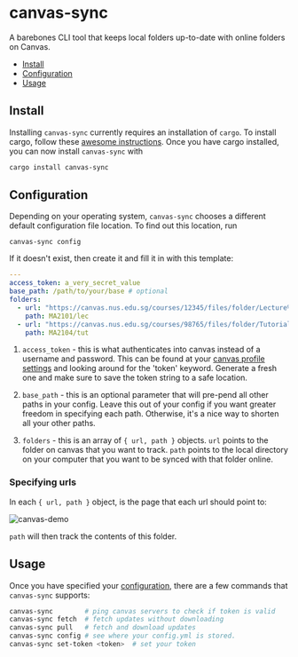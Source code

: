 # canvas-sync

A barebones CLI tool that keeps local folders up-to-date with online
folders on Canvas.

- [Install](#install)
- [Configuration](#configuration)
- [Usage](#usage)

## Install

Installing `canvas-sync` currently requires an installation of
`cargo`. To install cargo, follow these [awesome
instructions][cargo-install]. Once you have cargo installed, you can
now install `canvas-sync` with

```sh
cargo install canvas-sync
```

## Configuration

Depending on your operating system, `canvas-sync` chooses a different
default configuration file location. To find out this location, run

```
canvas-sync config
```

If it doesn't exist, then create it and fill it in with this template:

```yaml
---
access_token: a_very_secret_value
base_path: /path/to/your/base # optional
folders:
  - url: "https://canvas.nus.edu.sg/courses/12345/files/folder/Lecture%20Notes"
    path: MA2101/lec
  - url: "https://canvas.nus.edu.sg/courses/98765/files/folder/Tutorials"
    path: MA2104/tut
```

1. `access_token` - this is what authenticates into canvas instead of
   a username and password. This can be found at your [canvas profile
   settings](https://canvas.nus.edu.sg/profile/settings) and looking
   around for the 'token' keyword. Generate a fresh one and make sure
   to save the token string to a safe location.

2. `base_path` - this is an optional parameter that will pre-pend all
   other paths in your config. Leave this out of your config if you
   want greater freedom in specifying each path. Otherwise, it's a
   nice way to shorten all your other paths.

3. `folders` - this is an array of `{ url, path }` objects. `url` points
   to the folder on canvas that you want to track. `path` points to
   the local directory on your computer that you want to be synced
   with that folder online.

### Specifying urls

In each `{ url, path }` object, is the page that each url should point to:

![canvas-demo](https://user-images.githubusercontent.com/10664455/212221239-1799d6fa-504e-4b69-9908-1235b6f4b2af.jpg)

`path` will then track the contents of this folder.

## Usage

Once you have specified your [configuration](#configuration), there
are a few commands that `canvas-sync` supports:

```sh
canvas-sync        # ping canvas servers to check if token is valid
canvas-sync fetch  # fetch updates without downloading
canvas-sync pull   # fetch and download updates
canvas-sync config # see where your config.yml is stored.
canvas-sync set-token <token>  # set your token
```

[cargo-install]: https://doc.rust-lang.org/cargo/getting-started/installation.html
